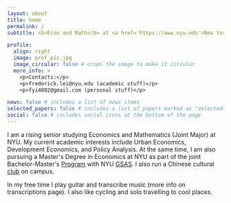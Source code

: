 ```yaml
---
layout: about
title: home
permalink: /
subtitle: <b>Econ and Math</b> at <a href='https://www.nyu.edu'>New York University</a>.

profile:
  align: right
  image: prof_pic.jpg
  image_circular: false # crops the image to make it circular
  more_info: >
    <p>Contacts:</p>
    <p>frederick.lei@nyu.edu (academic stuff)</p>
    <p>fyi4802@gmail.com (personal stuff)</p>

news: false # includes a list of news items
selected_papers: false # includes a list of papers marked as "selected={true}"
social: false # includes social icons at the bottom of the page
---
```


I am a rising senior studying Economics and Mathematics (Joint Major) at NYU. My current academic interests include Urban Economics, Development Economics, and Policy Analysis. At the same time, I am also pursuing a Master's Degree in Economics at NYU as part of the joint Bachelor-Master's [Program](https://cas.nyu.edu/bachmast/gsas.html) with NYU [GSAS](https://gsas.nyu.edu). I also run a Chinese cultural [club](https://www.instagram.com/nyucms/) on campus.

In my free time I play guitar and transcribe music (more info on transcriptions page). I also like cycling and solo travelling to cool places.